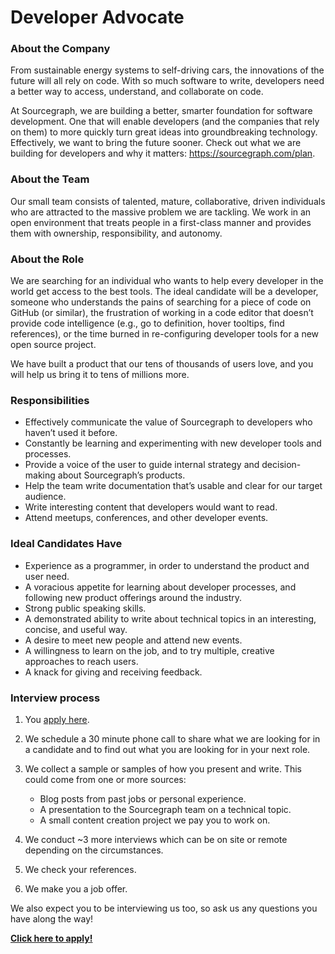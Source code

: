 # Developer Advocate

### About the Company

From sustainable energy systems to self-driving cars, the innovations of the future will all rely on code. With so much software to write, developers need a better way to access, understand, and collaborate on code.

At Sourcegraph, we are building a better, smarter foundation for software development. One that will enable developers (and the companies that rely on them) to more quickly turn great ideas into groundbreaking technology. Effectively, we want to bring the future sooner.
Check out what we are building for developers and why it matters: https://sourcegraph.com/plan.

### About the Team

Our small team consists of talented, mature, collaborative, driven individuals who are attracted to the massive problem we are tackling. We work in an open environment that treats people in a first-class manner and provides them with ownership, responsibility, and autonomy.

### About the Role

We are searching for an individual who wants to help every developer in the world get access to the best tools. The ideal candidate will be a developer, someone who understands the pains of searching for a piece of code on GitHub (or similar), the frustration of working in a code editor that doesn’t provide code intelligence (e.g., go to definition, hover tooltips, find references), or the time burned in re-configuring developer tools for a new open source project.

We have built a product that our tens of thousands of users love, and you will help us bring it to tens of millions more.

### Responsibilities

- Effectively communicate the value of Sourcegraph to developers who haven’t used it before.
- Constantly be learning and experimenting with new developer tools and processes.
- Provide a voice of the user to guide internal strategy and decision-making about Sourcegraph’s products.
- Help the team write documentation that’s usable and clear for our target audience.
- Write interesting content that developers would want to read.
- Attend meetups, conferences, and other developer events.

### Ideal Candidates Have

- Experience as a programmer, in order to understand the product and user need.
- A voracious appetite for learning about developer processes, and following new product offerings around the industry.
- Strong public speaking skills.
- A demonstrated ability to write about technical topics in an interesting, concise, and useful way.
- A desire to meet new people and attend new events.
- A willingness to learn on the job, and to try multiple, creative approaches to reach users.
- A knack for giving and receiving feedback.

### Interview process

1.  You [apply here](https://hire.withgoogle.com/public/jobs/sourcegraphcom/view/P_AAAAAADAAC5MQNTwVOcGlT).
2.  We schedule a 30 minute phone call to share what we are looking for in a candidate and to find out what you are looking for in your next role.
3.  We collect a sample or samples of how you present and write. This could come from one or more sources:

    - Blog posts from past jobs or personal experience.
    - A presentation to the Sourcegraph team on a technical topic.
    - A small content creation project we pay you to work on.

4.  We conduct ~3 more interviews which can be on site or remote depending on the circumstances.
5.  We check your references.
6.  We make you a job offer.

We also expect you to be interviewing us too, so ask us any questions you have along the way!

**[Click here to apply!](https://hire.withgoogle.com/public/jobs/sourcegraphcom/view/P_AAAAAADAAC5MQNTwVOcGlT)**
